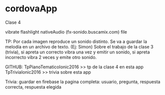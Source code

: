 # cordovaApp

Clase 4

vibrate
flashlight
nativeAudio (fx-sonido.buscamix.com)
file


TP:
Por cada imagen reproduce un sonido distinto. Se va a guardar la melodía en un archivo de texto. (Ej: Simon)
Sobre el trabajo de la clase 3 (trivia), si apreta un correcto vibra una vez y emitir un sonido, 
si apreta incorrecto vibra 2 veces y emite otro sonido.


GITHUB:
TpPianoTematicoIonic2016 >> tp de la clase 4 en esta app
TpTriviaIonic2016 >> trivia sobre esta app

Trivia:
guardar en firebase la pagina completa: usuario, pregunta, respuesta correcta, respuesta elegida
